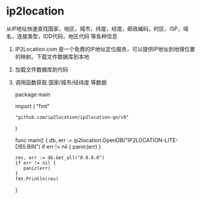 # ip2location

从IP地址快速查找国家，地区，城市，纬度，经度，邮政编码，时区，ISP，域名，连接类型，IDD代码，地区代码 等各种信息

1. IP2Location.com 是一个免费的IP地址定位服务，可以提供IP地址到地理位置的映射。下载文件数据库到本地
2. 加载文件数据库到代码
3. 调用函数获取 国家/城市/经纬度 等数据


    package main
    
    import (
      "fmt"

       "github.com/ip2location/ip2location-go/v9"
    )
    
    func main() {
       db, err := ip2location.OpenDB("IP2LOCATION-LITE-DB5.BIN")
       if err != nil {
          panic(err)
       }

       res, err := db.Get_all("8.8.8.8")
       if err != nil {
          panic(err)
       }
       fmt.Println(res)
    }
